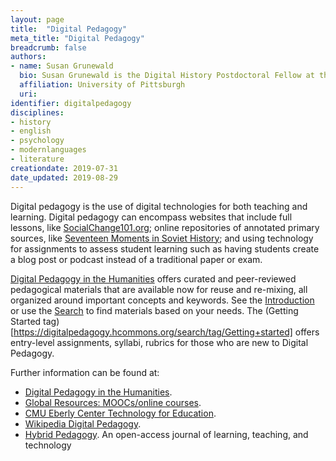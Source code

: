 ```yaml
---
layout: page
title:  "Digital Pedagogy"
meta_title: "Digital Pedagogy"
breadcrumb: false
authors:
- name: Susan Grunewald
  bio: Susan Grunewald is the Digital History Postdoctoral Fellow at the University of Pittsburgh’s World History Center. She received her PhD from Carnegie Mellon University, where she was a two-time A.W. Mellon Fellow in Digital Humanities. Her research focuses on Soviet history, particularly German prisoners of war in the USSR during and after the Second World War.
  affiliation: University of Pittsburgh
  uri:
identifier: digitalpedagogy
disciplines:
- history
- english
- psychology
- modernlanguages
- literature
creationdate: 2019-07-31
date_updated: 2019-08-29
---
```


Digital pedagogy is the use of digital technologies for both teaching and learning. Digital pedagogy can encompass websites that include full lessons, like [SocialChange101.org](http://socialchange101.org/); online repositories of annotated primary sources, like [Seventeen Moments in Soviet History](http://soviethistory.msu.edu/); and using technology for assignments to assess student learning such as having students create a blog post or podcast instead of a traditional paper or exam. 

[Digital Pedagogy in the Humanities](https://digitalpedagogy.hcommons.org/) offers curated and peer-reviewed pedagogical materials that are available now for reuse and re-mixing, all organized around important concepts and keywords. See the [Introduction](https://digitalpedagogy.hcommons.org/introduction) or use the [Search](https://digitalpedagogy.hcommons.org/search) to find materials based on your needs. The (Getting Started tag)[https://digitalpedagogy.hcommons.org/search/tag/Getting+started] offers entry-level assignments, syllabi, rubrics for those who are new to Digital Pedagogy. 

Further information can be found at:
-  [Digital Pedagogy in the Humanities](https://digitalpedagogy.hcommons.org/).
-  [Global Resources: MOOCs/online courses](/_GlobalResources/MOOCs).
-  [CMU Eberly Center Technology for Education](https://www.cmu.edu/teaching/technology/index.html).
-  [Wikipedia Digital Pedagogy](https://en.wikipedia.org/wiki/Digital_pedagogy).
-  [Hybrid Pedagogy](https://hybridpedagogy.org/). An open-access journal of learning, teaching, and technology
